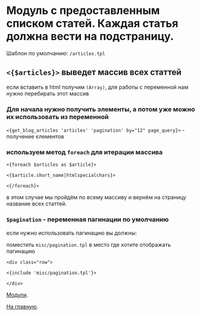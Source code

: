 
# Модуль с предоставленным списком статей. Каждая статья должна вести на подстраницу.
Шаблон по умолчанию: `/articles.tpl`

## `<{$articles}>` выведет массив всех статтей 

если вставить в html получим `(Array)`, для работы с переменной нам нужно перебирать этот массив 

### Для начала нужно получить элементы, а потом уже можно их использовать из переменной

`<{get_blog_articles 'articles' 'pagination' by="12" page_query}>` - получение єлементов

### используем метод `foreach` для итерации массива

`<{foreach $articles as $article}>`

   `<{$article.short_name|htmlspecialchars}>`

`<{/foreach}>`

в этом случае мы пройдём по всему массиву и вернём на страницу название всех статтей.

### `$pagination` - переменная пагинации по умолчанию 

если нужно использовать пагинацию вы должны:

поместить `misc/pagination.tpl` в место где хотите отображать пагинацию

`<div class="row">`

   `<{include 'misc/pagination.tpl'}>`

`</div>`


[Модули](index.md).

[На главную](../index.md).
